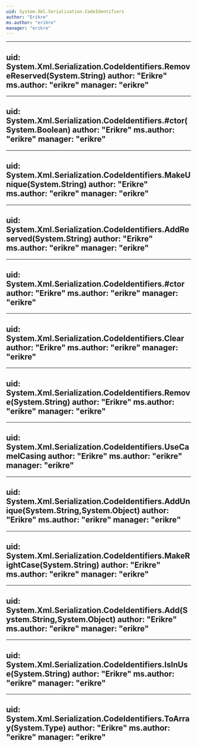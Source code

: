 ```yaml
---
uid: System.Xml.Serialization.CodeIdentifiers
author: "Erikre"
ms.author: "erikre"
manager: "erikre"
---
```


---
uid: System.Xml.Serialization.CodeIdentifiers.RemoveReserved(System.String)
author: "Erikre"
ms.author: "erikre"
manager: "erikre"
---

---
uid: System.Xml.Serialization.CodeIdentifiers.#ctor(System.Boolean)
author: "Erikre"
ms.author: "erikre"
manager: "erikre"
---

---
uid: System.Xml.Serialization.CodeIdentifiers.MakeUnique(System.String)
author: "Erikre"
ms.author: "erikre"
manager: "erikre"
---

---
uid: System.Xml.Serialization.CodeIdentifiers.AddReserved(System.String)
author: "Erikre"
ms.author: "erikre"
manager: "erikre"
---

---
uid: System.Xml.Serialization.CodeIdentifiers.#ctor
author: "Erikre"
ms.author: "erikre"
manager: "erikre"
---

---
uid: System.Xml.Serialization.CodeIdentifiers.Clear
author: "Erikre"
ms.author: "erikre"
manager: "erikre"
---

---
uid: System.Xml.Serialization.CodeIdentifiers.Remove(System.String)
author: "Erikre"
ms.author: "erikre"
manager: "erikre"
---

---
uid: System.Xml.Serialization.CodeIdentifiers.UseCamelCasing
author: "Erikre"
ms.author: "erikre"
manager: "erikre"
---

---
uid: System.Xml.Serialization.CodeIdentifiers.AddUnique(System.String,System.Object)
author: "Erikre"
ms.author: "erikre"
manager: "erikre"
---

---
uid: System.Xml.Serialization.CodeIdentifiers.MakeRightCase(System.String)
author: "Erikre"
ms.author: "erikre"
manager: "erikre"
---

---
uid: System.Xml.Serialization.CodeIdentifiers.Add(System.String,System.Object)
author: "Erikre"
ms.author: "erikre"
manager: "erikre"
---

---
uid: System.Xml.Serialization.CodeIdentifiers.IsInUse(System.String)
author: "Erikre"
ms.author: "erikre"
manager: "erikre"
---

---
uid: System.Xml.Serialization.CodeIdentifiers.ToArray(System.Type)
author: "Erikre"
ms.author: "erikre"
manager: "erikre"
---

